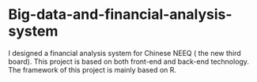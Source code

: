 # Big-data-and-financial-analysis-system
I designed a financial analysis system for Chinese NEEQ ( the new third board). This project is based on both front-end and back-end technology. The framework of this project is mainly based on R.
